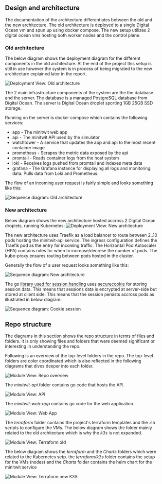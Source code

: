 
## Design and architecture

The documentation of the architecture differentiates between the old and the new architecture. The old architecture is deployed to a single Digital Ocean vm and spun up using docker compose. The new setup utilizes 2 digital ocean vms hosting both worker nodes and the control plane.


### Old architecture

The below diagram shows the deployment diagram for the different components in the old architecture. At the end of the project this setup is still in use however the system is in process of being migrated to the new architecture explained later in the report.

![Deployment View: Old architecture](diagrams/deployment-view-old.drawio.png)

The 2 main infrastructure components of the system are the the database and the server. The database is a managed PostgreSQL database from Digital Ocean. The server is Digital Ocean droplet sporting 1GB 25GB SSD storage.

Running on the server is docker compose which contains the following services:
* app - The minitwit web app
* api - The minitwit API used by the simulator
* watchtower - A service that updates the app and api to the most recent container image
* prometheus - Scrapes the metric data exposed by the api
* promtail - Reads container logs from the host system
* loki - Receives logs pushed from promtail and indexes meta data
* grafana - The Grafana instance for displaying all logs and monitoring data. Pulls data from Loki and Prometheus.

The flow of an incoming user request is fairly simple and looks something like this:

![Sequence diagram: Old architecture](diagrams/sequence-diagram-old.drawio.png)


### New architecture

Below diagram shows the new architecture hosted accross 2 Digital Ocean droplets, running Kubernetes:
![Deployment View: New architecture](diagrams/deployment-view-new.drawio.png)

The new architecture uses Traefik as a load balancer to route between 2..10 pods hosting the minitwit-api service. The ingress configuration defines the Traefik pod as the entry for incoming traffic. The Horizontal Pod Autoscaler (HPA) contains rules for when to increase/decrese the number of pods. The kube-proxy ensures routing between pods hosted in the cluster.

Generally the flow of a user request looks something like this:

![Sequence diagram: New architecture](diagrams/sequence-diagram-new.drawio.png)

The go [library used for session handling](https://github.com/gorilla/sessions/tree/main)
uses [securecookie](https://github.com/gorilla/securecookie/tree/mainhttps://github.com/gorilla/securecookie/tree/main)
for storing session data. This means that sessions data is encrypted at server-side but stored at client side. This means that the session persists accross pods as illustrated in below diagram:

![Sequence diagram: Cookie session](diagrams/system-sequence-diagram.drawio.png)

## Repo structure

The diagrams in this section shows the repo structure in terms of files and folders. It is only showing files and folders that were deemed significant or interesting in understanding the repo.

Following is an overview of the top-level folders in the repo. The top-level folders are color coordinated which is also reflected in the following diagrams that dives deeper into each folder.

![Module View: Repo overview](diagrams/module-view--overview.drawio.png)

The *minitwit-api* folder contains go code that hosts the API.

![Module View: API](diagrams/module-view--minitwit-api.drawio.png)


The *minitwit-web-app* contains go code for the web application.

![Module View: Web App](diagrams/module-view--minitwit-web-app.drawio.png)

The *terraform* folder contains the project's terraform templates and the .sh scripts to configure the VMs. The below diagram shows the folder mainly related to the old architecture which is why the *k3s* is not expanded.

![Module View: Terraform old](diagrams/module-view--terraform.drawio.png)  

The below diagram shows the *terraform* and the *Charts* folders which were related to the Kubernetes setp. the *terraform/k3s* folder contains the setup for the VMs (nodes) and the *Charts* folder contains the helm chart for the minitwit service

![Module View: Terraform new K3S](diagrams/module-view--terraform-and-charts.drawio.png)
